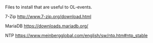 Files to install that are useful to OL-events.

7-Zip
http://www.7-zip.org/download.html

MariaDB
https://downloads.mariadb.org/

NTP
https://www.meinbergglobal.com/english/sw/ntp.htm#ntp_stable

